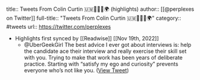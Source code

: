 title:: Tweets From Colin Curtin 🇺🇲🏳️‍🌈🌲🌍 (highlights)
author:: [[@perplexes on Twitter]]
full-title:: "Tweets From Colin Curtin 🇺🇲🏳️‍🌈🌲🌍"
category:: #tweets
url:: https://twitter.com/perplexes

- Highlights first synced by [[Readwise]] [[Nov 19th, 2022]]
	- @UberGeekGirl The best advice I ever got about interviews is: help the candidate ace their interview and really exercise their skill set with you. Trying to make that work has been years of deliberate practice. Starting with “satisfy my ego and curiosity” prevents everyone who’s not like you. ([View Tweet](https://twitter.com/perplexes/status/1443762557609730048))